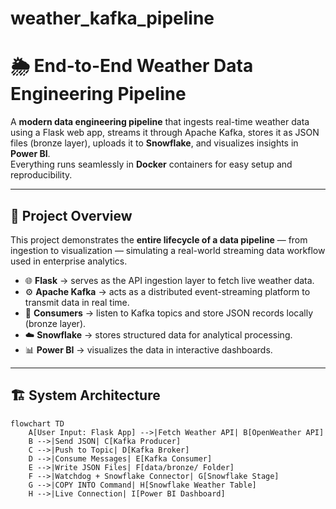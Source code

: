 # weather_kafka_pipeline
# 🌦 End-to-End Weather Data Engineering Pipeline  

A **modern data engineering pipeline** that ingests real-time weather data using a Flask web app, streams it through Apache Kafka, stores it as JSON files (bronze layer), uploads it to **Snowflake**, and visualizes insights in **Power BI**.  
Everything runs seamlessly in **Docker** containers for easy setup and reproducibility.  

---

## 🧠 Project Overview  

This project demonstrates the **entire lifecycle of a data pipeline** — from ingestion to visualization — simulating a real-world streaming data workflow used in enterprise analytics.  

- 🌐 **Flask** → serves as the API ingestion layer to fetch live weather data.  
- ⚙️ **Apache Kafka** → acts as a distributed event-streaming platform to transmit data in real time.  
- 💾 **Consumers** → listen to Kafka topics and store JSON records locally (bronze layer).  
- ☁️ **Snowflake** → stores structured data for analytical processing.  
- 📊 **Power BI** → visualizes the data in interactive dashboards.  

---

## 🏗️ System Architecture  

```mermaid
flowchart TD
    A[User Input: Flask App] -->|Fetch Weather API| B[OpenWeather API]
    B -->|Send JSON| C[Kafka Producer]
    C -->|Push to Topic| D[Kafka Broker]
    D -->|Consume Messages| E[Kafka Consumer]
    E -->|Write JSON Files| F[data/bronze/ Folder]
    F -->|Watchdog + Snowflake Connector| G[Snowflake Stage]
    G -->|COPY INTO Command| H[Snowflake Weather Table]
    H -->|Live Connection| I[Power BI Dashboard]


